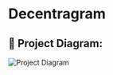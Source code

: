 # Decentragram

## 🔧 Project Diagram:
![Project Diagram](https://i.gyazo.com/e7fa5d05ef7806419b4897ecc668a045.png)
